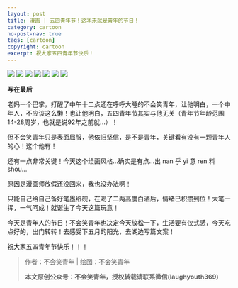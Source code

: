 ```yaml
---
layout: post
title: 漫画 | 五四青年节！这本来就是青年的节日！
category: cartoon
no-post-nav: true
tags: [cartoon]
copyright: cartoon
excerpt: 祝大家五四青年节快乐！
---
```


![](http://favorites.ren/assets/images/2020/cartoon/wusi/wusi01.jpg)
![](http://favorites.ren/assets/images/2020/cartoon/wusi/wusi02.jpg)
![](http://favorites.ren/assets/images/2020/cartoon/wusi/wusi03.jpg)
![](http://favorites.ren/assets/images/2020/cartoon/wusi/wusi04.jpg)
![](http://favorites.ren/assets/images/2020/cartoon/wusi/wusi05.jpg)
![](http://favorites.ren/assets/images/2020/cartoon/wusi/wusi06.jpg)
![](http://favorites.ren/assets/images/2020/cartoon/wusi/wusi07.jpg)

**写在最后**

老妈一个巴掌，打醒了中午十二点还在呼呼大睡的不会笑青年，让他明白，一个中年人，不应该这么懒！也让他明白，五四青年节其实与他无关（青年节年龄范围14-28周岁，也就是说92年之前就...）！

但不会笑青年只是表面屈服，他依旧坚信，是不是青年，关键看有没有一颗青年人的心！这个他有！

还有一点非常关键！今天这个绘画风格...确实是有点...出 nan 乎 yi 意 ren 料 shou...

原因是漫画师放假还没回来，我也没办法啊！

只能自己给自己备好笔墨纸砚，在喝了二两高度白酒后，情绪已积攒到位！大笔一挥，一气呵成！就诞生了今天这篇玩意！

今天是青年人的节日！不会笑青年也决定今天放松一下，生活要有仪式感，今天吃点好的，出门转转！去感受下五月的阳光，去湖边写篇文案！

祝大家五四青年节快乐！！！



>作者：不会笑青年 | 绘图：不会笑青年
>
>**本文原创公众号：不会笑青年，授权转载请联系微信(laughyouth369)**